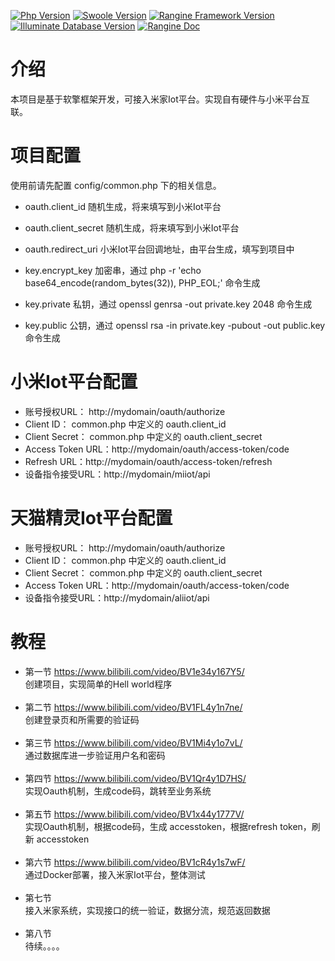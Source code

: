 [![Php Version](https://img.shields.io/badge/php-%3E=7.1-brightgreen.svg)](https://secure.php.net/)
[![Swoole Version](https://img.shields.io/badge/swoole-%3E=4.3.0-brightgreen.svg)](https://github.com/swoole/swoole-src)
[![Rangine Framework Version](https://img.shields.io/badge/rangine-%3E=0.0.1-brightgreen.svg)](https://github.com/we7coreteam/w7-rangine)
[![Illuminate Database Version](https://img.shields.io/badge/illuminate/database-%3E=5.6.0-brightgreen.svg)](https://github.com/illuminate/database)
[![Rangine Doc](https://img.shields.io/badge/docs-passing-green.svg?maxAge=2592000)](https://wiki.w7.cc/chapter/1?id=1175#)


# 介绍

本项目是基于软擎框架开发，可接入米家Iot平台。实现自有硬件与小米平台互联。

# 项目配置

使用前请先配置 config/common.php 下的相关信息。

 - oauth.client_id 随机生成，将来填写到小米Iot平台
 - oauth.client_secret 随机生成，将来填写到小米Iot平台
 - oauth.redirect_uri 小米Iot平台回调地址，由平台生成，填写到项目中


 - key.encrypt_key 加密串，通过 php -r 'echo base64_encode(random_bytes(32)), PHP_EOL;' 命令生成
 - key.private 私钥，通过 openssl genrsa -out private.key 2048 命令生成
 - key.public 公钥，通过 openssl rsa -in private.key -pubout -out public.key 命令生成


# 小米Iot平台配置

 - 账号授权URL： http://mydomain/oauth/authorize
 - Client ID： common.php 中定义的 oauth.client_id
 - Client Secret： common.php 中定义的 oauth.client_secret
 - Access Token URL：http://mydomain/oauth/access-token/code
 - Refresh URL：http://mydomain/oauth/access-token/refresh
 - 设备指令接受URL：http://mydomain/miiot/api


# 天猫精灵Iot平台配置

 - 账号授权URL： http://mydomain/oauth/authorize
 - Client ID： common.php 中定义的 oauth.client_id
 - Client Secret： common.php 中定义的 oauth.client_secret
 - Access Token URL：http://mydomain/oauth/access-token/code
 - 设备指令接受URL：http://mydomain/aliiot/api


# 教程

 - 第一节 https://www.bilibili.com/video/BV1e34y167Y5/  <br />创建项目，实现简单的Hell world程序<br /><br />
 - 第二节 https://www.bilibili.com/video/BV1FL4y1n7ne/  <br />创建登录页和所需要的验证码<br /><br />
 - 第三节 https://www.bilibili.com/video/BV1Mi4y1o7vL/  <br />通过数据库进一步验证用户名和密码<br /><br />
 - 第四节 https://www.bilibili.com/video/BV1Qr4y1D7HS/  <br />实现Oauth机制，生成code码，跳转至业务系统<br /><br />
 - 第五节 https://www.bilibili.com/video/BV1x44y1777V/  <br />实现Oauth机制，根据code码，生成 accesstoken，根据refresh token，刷新 accesstoken<br /><br />
 - 第六节 https://www.bilibili.com/video/BV1cR4y1s7wF/  <br />通过Docker部署，接入米家Iot平台，整体测试<br /><br />
 - 第七节 <br />接入米家系统，实现接口的统一验证，数据分流，规范返回数据<br /><br />
 - 第八节 <br /> 待续。。。。<br /><br />
 











